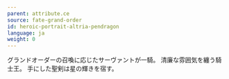 ```yaml
---
parent: attribute.ce
source: fate-grand-order
id: heroic-portrait-altria-pendragon
language: ja
weight: 0
---
```


グランドオーダーの召喚に応じたサーヴァントが一騎。
清廉な雰囲気を纏う騎士王。
手にした聖剣は星の輝きを宿す。
